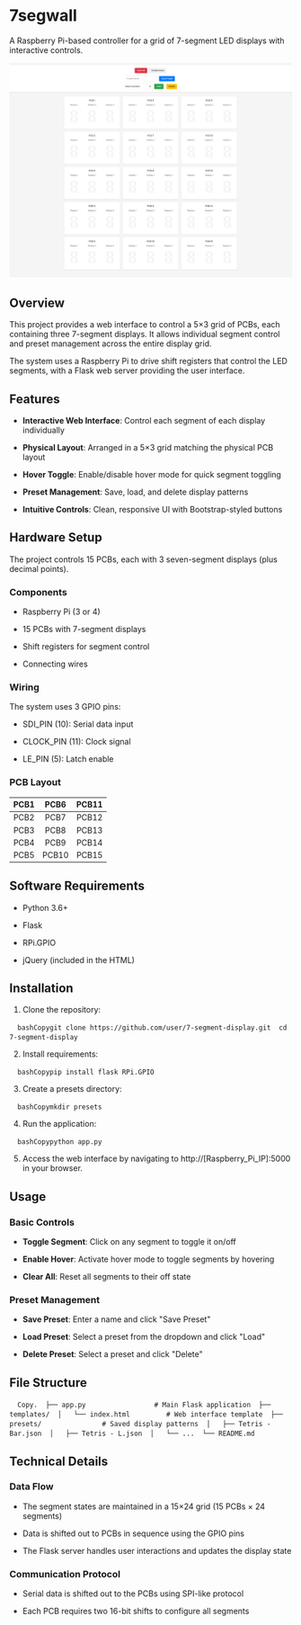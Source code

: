 # 7segwall

A Raspberry Pi-based controller for a grid of 7-segment LED displays with interactive controls.

![Screenshot](https://raw.githubusercontent.com/2wenty2wo/7segwall/refs/heads/main/screenshot.png)

Overview
--------

This project provides a web interface to control a 5×3 grid of PCBs, each containing three 7-segment displays. It allows individual segment control and preset management across the entire display grid.

The system uses a Raspberry Pi to drive shift registers that control the LED segments, with a Flask web server providing the user interface.

Features
--------

*   **Interactive Web Interface**: Control each segment of each display individually
    
*   **Physical Layout**: Arranged in a 5×3 grid matching the physical PCB layout
    
*   **Hover Toggle**: Enable/disable hover mode for quick segment toggling
    
*   **Preset Management**: Save, load, and delete display patterns
    
*   **Intuitive Controls**: Clean, responsive UI with Bootstrap-styled buttons
    

Hardware Setup
--------------

The project controls 15 PCBs, each with 3 seven-segment displays (plus decimal points).

### Components

*   Raspberry Pi (3 or 4)
    
*   15 PCBs with 7-segment displays
    
*   Shift registers for segment control
    
*   Connecting wires
    

### Wiring

The system uses 3 GPIO pins:

*   SDI\_PIN (10): Serial data input
    
*   CLOCK\_PIN (11): Clock signal
    
*   LE\_PIN (5): Latch enable
    

### PCB Layout

| PCB1 |  PCB6 | PCB11 |
|:----:|:-----:|:-----:|
| PCB2 |  PCB7 | PCB12 |
| PCB3 |  PCB8 | PCB13 |
| PCB4 |  PCB9 | PCB14 |
| PCB5 | PCB10 | PCB15 |

Software Requirements
---------------------

*   Python 3.6+
    
*   Flask
    
*   RPi.GPIO
    
*   jQuery (included in the HTML)
    

Installation
------------

1.  Clone the repository:
    
`   bashCopygit clone https://github.com/user/7-segment-display.git  cd 7-segment-display   `

2.  Install requirements:
    
`   bashCopypip install flask RPi.GPIO   `

3.  Create a presets directory:
    
`   bashCopymkdir presets   `

4.  Run the application:
    
`   bashCopypython app.py   `

5.  Access the web interface by navigating to http://\[Raspberry\_Pi\_IP\]:5000 in your browser.
    

Usage
-----

### Basic Controls

*   **Toggle Segment**: Click on any segment to toggle it on/off
    
*   **Enable Hover**: Activate hover mode to toggle segments by hovering
    
*   **Clear All**: Reset all segments to their off state
    

### Preset Management

*   **Save Preset**: Enter a name and click "Save Preset"
    
*   **Load Preset**: Select a preset from the dropdown and click "Load"
    
*   **Delete Preset**: Select a preset and click "Delete"
    

File Structure
--------------

`   Copy.  ├── app.py                 # Main Flask application  ├── templates/  │   └── index.html         # Web interface template  ├── presets/               # Saved display patterns  │   ├── Tetris - Bar.json  │   ├── Tetris - L.json  │   └── ...  └── README.md   `

Technical Details
-----------------

### Data Flow

*   The segment states are maintained in a 15×24 grid (15 PCBs × 24 segments)
    
*   Data is shifted out to PCBs in sequence using the GPIO pins
    
*   The Flask server handles user interactions and updates the display state
    

### Communication Protocol

*   Serial data is shifted out to the PCBs using SPI-like protocol
    
*   Each PCB requires two 16-bit shifts to configure all segments
